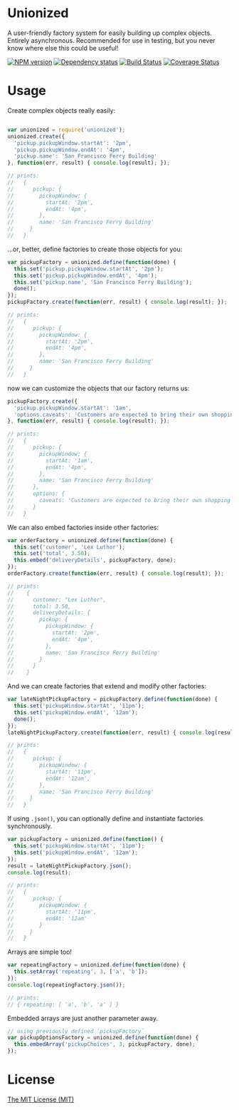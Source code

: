 # Unionized

A user-friendly factory system for easily building up complex objects. Entirely asynchronous.
Recommended for use in testing, but you never know where else this could be useful!

[![NPM version](https://badge.fury.io/js/unionized.png)](http://badge.fury.io/js/unionized)
[![Dependency status](https://david-dm.org/goodeggs/unionized.png)](https://david-dm.org/goodeggs/unionized)
[![Build Status](https://travis-ci.org/goodeggs/unionized.png)](https://travis-ci.org/goodeggs/unionized)
[![Coverage Status](https://coveralls.io/repos/goodeggs/unionized/badge.png?branch=master)](https://coveralls.io/r/goodeggs/unionized?branch=master)

# Usage

Create complex objects really easily:

```javascript

var unionized = require('unionized');
unionized.create({
  'pickup.pickupWindow.startAt': '2pm',
  'pickup.pickupWindow.endAt': '4pm',
  'pickup.name': 'San Francisco Ferry Building'
}, function(err, result) { console.log(result); });

// prints:
//   {
//      pickup: {
//        pickupWindow: {
//          startAt: '2pm',
//          endAt: '4pm',
//        },
//        name: 'San Francisco Ferry Building'
//     }
//   }
```

...or, better, define factories to create those objects for you:

```javascript
var pickupFactory = unionized.define(function(done) {
  this.set('pickup.pickupWindow.startAt', '2pm');
  this.set('pickup.pickupWindow.endAt', '4pm');
  this.set('pickup.name', 'San Francisco Ferry Building');
  done();
});
pickupFactory.create(function(err, result) { console.log(result); });

// prints:
//   {
//      pickup: {
//        pickupWindow: {
//          startAt: '2pm',
//          endAt: '4pm',
//        },
//        name: 'San Francisco Ferry Building'
//     }
//   }
```

now we can customize the objects that our factory returns us:

```javascript
pickupFactory.create({
  'pickup.pickupWindow.startAt': '1am',
  'options.caveats': 'Customers are expected to bring their own shopping bags'
}, function(err, result) { console.log(result); });

// prints:
//   {
//      pickup: {
//        pickupWindow: {
//          startAt: '1am',
//          endAt: '4pm',
//        },
//        name: 'San Francisco Ferry Building'
//      },
//      options: {
//        caveats: 'Customers are expected to bring their own shopping bags'
//      }
//   }
```

We can also embed factories inside other factories:

```javascript
var orderFactory = unionized.define(function(done) {
  this.set('customer', 'Lex Luthor');
  this.set('total', 3.50);
  this.embed('deliveryDetails', pickupFactory, done);
});
orderFactory.create(function(err, result) { console.log(result); });

// prints:
//    {
//      customer: "Lex Luthor",
//      total: 3.50,
//      deliveryDetails: {
//        pickup: {
//          pickupWindow: {
//            startAt: '2pm',
//            endAt: '4pm',
//          },
//          name: 'San Francisco Ferry Building'
//        }
//      }
//    }
```

And we can create factories that extend and modify other factories:

```javascript
var lateNightPickupFactory = pickupFactory.define(function(done) {
  this.set('pickupWindow.startAt', '11pm');
  this.set('pickupWindow.endAt', '12am');
  done();
});
lateNightPickupFactory.create(function(err, result) { console.log(result); });

// prints:
//   {
//      pickup: {
//        pickupWindow: {
//          startAt: '11pm',
//          endAt: '12am',
//        },
//        name: 'San Francisco Ferry Building'
//     }
//   }

```

If using `.json()`, you can optionally define and instantiate factories
synchronously.

```javascript
var pickupFactory = unionized.define(function() {
  this.set('pickupWindow.startAt', '11pm');
  this.set('pickupWindow.endAt', '12am');
});
result = lateNightPickupFactory.json();
console.log(result);

// prints:
//   {
//      pickup: {
//        pickupWindow: {
//          startAt: '11pm',
//          endAt: '12am'
//        }
//     }
//   }
```

Arrays are simple too!

```javascript
var repeatingFactory = unionized.define(function(done) {
  this.setArray('repeating', 3, ['a', 'b']);
});
console.log(repeatingFactory.json());

// prints:
// { repeating: [ 'a', 'b', 'a' ] }
```

Embedded arrays are just another parameter away.

```javascript
// using previously defined `pickupFactory`
var pickupOptionsFactory = unionized.define(function(done) {
  this.embedArray('pickupChoices', 3, pickupFactory, done);
});
```

# License

[The MIT License (MIT)](https://github.com/goodeggs/unionized/blob/master/LICENSE)
